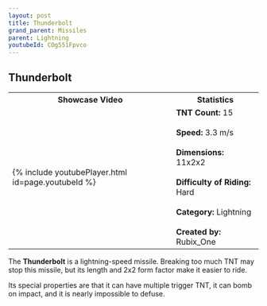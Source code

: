 ```yaml
---
layout: post
title: Thunderbolt
grand_parent: Missiles
parent: Lightning
youtubeId: COg551Fpvco
---
```

**Thunderbolt**
---

<table>
    <tr>
        <th>Showcase Video</th>
        <th>Statistics</th>
    </tr>
    <tr>
        <td>{% include youtubePlayer.html id=page.youtubeId %}</td>
        <td>
            <b>TNT Count:</b> 15<br><br>
            <b>Speed:</b> 3.3 m/s<br><br>
            <b>Dimensions:</b> 11x2x2<br><br>
            <b>Difficulty of Riding:</b> Hard<br><br>
            <b>Category:</b> Lightning<br><br>
            <b>Created by:</b> Rubix_One
        </td>
    </tr>
</table>

The **Thunderbolt** is a lightning-speed missile. Breaking too much TNT may stop this missile, but its length and 2x2 form factor make it easier to ride.

Its special properties are that it can have multiple trigger TNT, it can bomb on impact, and it is nearly impossible to defuse.